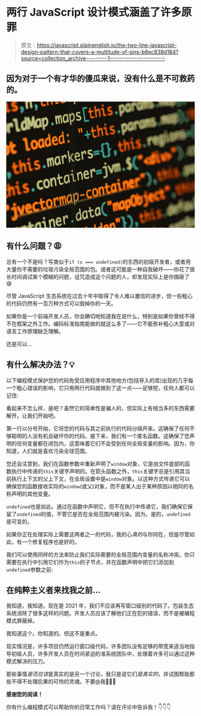 # 两行 JavaScript 设计模式涵盖了许多原罪

> 原文：<https://javascript.plainenglish.io/the-two-line-javascript-design-pattern-that-covers-a-multitude-of-sins-b8ec838d184?source=collection_archive---------1----------------------->

## 因为对于一个有才华的傻瓜来说，没有什么是不可救药的。

![](img/11df28e316f685c8edfdaae5eb0a1c76.png)

## 有什么问题？😩

总有一个不是吗？写类似于`if (x === undefined)`的东西的初级开发者，或者用大量你不需要的垃圾污染全局范围的包。或者这可能是一种自我破坏——你花了很长时间调试某个模糊的问题，诅咒造成这个问题的人，却发现实际上是你搞砸了😅

尽管 JavaScript 生态系统在过去十年中取得了令人难以置信的进步，但一些粗心的代码仍然有一百万种方式可以毁掉你的一天。

如果你是一个前端开发人员，你会确切地知道我在说什么，特别是如果你曾经不得不在框架之外工作。编码标准指南能做的就这么多了——它不能弥补粗心大意或对语言工作原理缺乏理解。

还是可以…

## 有什么解决办法？💡

以下编程模式保护您的代码免受应用程序中其他地方(包括导入的库)出现的几乎每一个粗心错误的影响，它只用两行代码就做到了这一点——足够短，任何人都可以记住:

看起来不怎么样，是吧？虽然它的简单性是骗人的，但实际上有相当多的东西需要解开。让我们开始吧。

第一行以分号开始，它将您的代码与其之前执行的代码分隔开来。这确保了任何不够聪明的人没有机会破坏你的代码。接下来，我们有一个匿名函数。这确保了您声明的任何变量都在闭包内，这意味着它们不会受到任何全局变量的影响。因为，你知道，人们就是喜欢污染全球范围。

您还会注意到，我们在函数参数中重新声明了`window`对象，它是由文件底部的函数执行中传递的`this`关键字声明的。在箭头函数之外，`this`关键字总是引用其当前执行上下文的父上下文，在全局设置中是`window`对象。以这种方式传递它可以确保您的函数接收实际的`window`(或父)对象，而不是某人出于某种原因以相同的名称声明的其他变量。

`undefined`也是如此。通过在函数中声明它，但不在执行中传递它，我们确保它保留了`undefined`的值，不管它是否在全局范围内被污染。因为，是的，`undefined`是可变的。

如果你正在处理实际上需要这两者之一的代码，我的心*真的*与你同在，但是尽管如此，有一个修复程序也是好的。

我们可以使用同样的方法来防止我们实际需要的全局范围内变量的名称冲突。你只需要在执行中引用它们作为`this`的子节点，并在函数声明中把它们添加到`undefined`参数之前:

## 在纯粹主义者来找我之前…

我知道，我知道。现在是 2021 年，我们不应该再写窗口级别的代码了。包装生态系统消除了很多这样的问题。开发人员应该了解他们正在犯的错误，而不是被编程模式屏蔽掉。

我知道这个。你知道的。但这不是重点。

现实情况是，许多项目仍然运行窗口级代码，许多团队没有足够的带宽来适当地指导初级人员，许多开发人员在时间紧迫的准系统团队中，处理着许多可以通过这种模式解决的压力。

那些事情*是否应该*是真实的是另一个讨论，我只是说它们*是真实的*，并试图帮助那些不得不处理后果的可怜的灵魂。不要@我🤷🏻‍♂️

**感谢您的阅读！**

你有什么编程模式可以帮助你的日常工作吗？请在评论中告诉我！👇👇👇